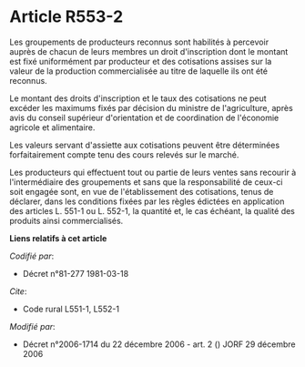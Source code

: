 # Article R553-2

Les groupements de producteurs reconnus sont habilités à percevoir auprès de chacun de leurs membres un droit d'inscription
dont le montant est fixé uniformément par producteur et des cotisations assises sur la valeur de la production commercialisée
au titre de laquelle ils ont été reconnus.

Le montant des droits d'inscription et le taux des cotisations ne peut excéder les maximums fixés par décision du ministre de
l'agriculture, après avis du conseil supérieur d'orientation et de coordination de l'économie agricole et alimentaire.

Les valeurs servant d'assiette aux cotisations peuvent être déterminées forfaitairement compte tenu des cours relevés sur le
marché.

Les producteurs qui effectuent tout ou partie de leurs ventes sans recourir à l'intermédiaire des groupements et sans que la
responsabilité de ceux-ci soit engagée sont, en vue de l'établissement des cotisations, tenus de déclarer, dans les
conditions fixées par les règles édictées en application des articles L. 551-1 ou L. 552-1, la quantité et, le cas échéant,
la qualité des produits ainsi commercialisés.

**Liens relatifs à cet article**

_Codifié par_:

  - Décret n°81-277 1981-03-18

_Cite_:

  - Code rural L551-1, L552-1

_Modifié par_:

  - Décret n°2006-1714 du 22 décembre 2006 - art. 2 () JORF 29 décembre 2006
